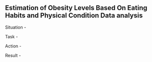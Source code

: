 ## Estimation of Obesity Levels Based On Eating Habits and Physical Condition Data analysis

Situation -

Task -

Action -

Result -

